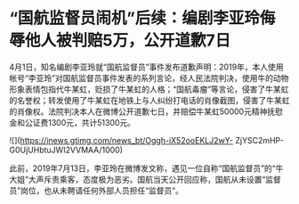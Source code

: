 # “国航监督员闹机”后续：编剧李亚玲侮辱他人被判赔5万，公开道歉7日

4月1日，知名编剧李亚玲就“国航监督员”事件发布道歉声明：2019年，本人使用帐号“李亚玲”对国航监督员事件发表的系列言论，经人民法院判决，使用牛的动物形象表情包指代牛某虹，贬损了牛某虹的人格；“国航毒瘤”等言论，侵害了牛某虹的名誉权；转发使用了牛某虹在地铁上与人纠纷打电话的肖像截图，侵害了牛某虹的肖像权。法院判决本人在微博公开道歉七日，并赔偿牛某虹50000元精神抚慰金和公证费1300元，共计51300元。

![](https://inews.gtimg.com/news_bt/Oggh-iX52ooEKLJ2wY-
ZjYSC2mHP-G0UjUHbtuJWI2VVMAA/1000)

此前，2019年7月13日，李亚玲在微博发文称，遇见一位自称“国航监督员”的“牛大姐”大声斥责乘客，态度极为恶劣。国航当天公开回应称，国航从未设置“监督员”岗位，也从未聘请任何外部人员担任“监督员”。

